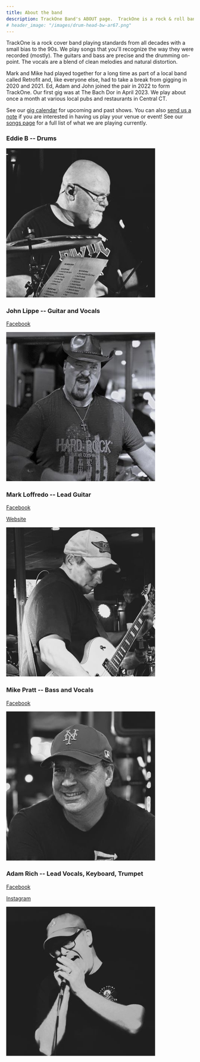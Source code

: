 ```yaml
---
title: About the band
description: TrackOne Band's ABOUT page.  TrackOne is a rock & roll band in Central Connecticut.  We play covers from multiple decades.
# header_image: "/images/drum-head-bw-ar67.png"
---
```


TrackOne is a rock cover band playing standards from all decades with a small bias to the 90s.
We play songs that you'll recognize the way they were recorded (mostly).
The guitars and bass are precise and the drumming on-point.
The vocals are a blend of clean melodies and natural distortion.

Mark and Mike had played together for a long time as part of a local band called Retrofit and, like everyone else, had to take a break from gigging in 2020 and 2021.
Ed, Adam and John joined the pair in 2022 to form TrackOne.
Our first gig was at The Bach Dor in April 2023.
We play about once a month at various local pubs and restaurants in Central CT.

See our [gig calendar](/gigs) for upcoming and past shows.
You can also [send us a note](/contact) if you are interested in having us play your venue or event!
See our [songs page](/songs) for a full list of what we are playing currently.



### Eddie B -- Drums

![](/images/about/ed-jerrys-400.jpg)



### John Lippe -- Guitar and Vocals

[Facebook](https://www.facebook.com/profile.php?id=100088091095602)

![](/images/about/john-jerrys-400.jpg)



### Mark Loffredo -- Lead Guitar

[Facebook](https://www.facebook.com/mark.loffredo.94)

[Website](https://marksguitarlessons.com/)

![](/images/about/mark-jerrys-400.jpg)



### Mike Pratt -- Bass and Vocals

[Facebook](https://www.facebook.com/michael.pratt.739)

![](/images/about/mike-jerrys-400.jpg)



### Adam Rich -- Lead Vocals, Keyboard, Trumpet

[Facebook](https://www.facebook.com/adamleerich2)

[Instagram](https://www.instagram.com/adamleerich)

![](/images/about/adam-screaming-400.jpg)




